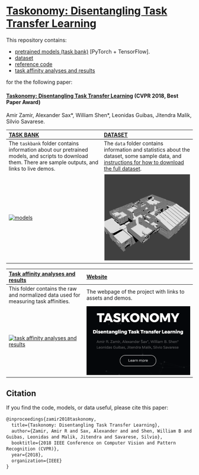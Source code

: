 # [Taskonomy: Disentangling Task Transfer Learning](https://taskonomy.vision/)

This repository contains:
- [pretrained models (task bank)](https://github.com/StanfordVL/taskonomy/tree/master/taskbank) [PyTorch + TensorFlow].
- [dataset](https://github.com/StanfordVL/taskonomy/tree/master/data)
- [reference code](https://github.com/StanfordVL/taskonomy/tree/master/code)
- [task affinity analyses and results](https://github.com/StanfordVL/taskonomy/tree/master/results)

for the the following paper:

#### [Taskonomy: Disentangling Task Transfer Learning](https://taskonomy.vision/) (CVPR 2018, Best Paper Award)
Amir Zamir, Alexander Sax*, William Shen*, Leonidas Guibas, Jitendra Malik, Silvio Savarese. 



| [TASK BANK](https://github.com/StanfordVL/taskonomy/tree/master/taskbank) | [DATASET](https://github.com/StanfordVL/taskonomy/tree/master/data) |
|:-----|:-----|
| The `taskbank` folder contains information about our pretrained models, and scripts to download them. There are sample outputs, and links to live demos. | The `data` folder contains information and statistics about the dataset, some sample data, and [instructions for how to download the full dataset](https://docs.omnidata.vision/starter_dataset_download.html#Examples). |
| [![models](taskbank/assets/web_assets/taskbank_tile_GIF_crop.gif)](https://github.com/StanfordVL/taskonomy/tree/master/taskbank) | [![cauthron](data/assets/cauthron_small.png)](https://github.com/StanfordVL/taskonomy/tree/master/data) |

| [Task affinity analyses and results](https://github.com/StanfordVL/taskonomy/tree/master/results)| [Website](http://taskonomy.vision/) |
|:----|:----|
| This folder contains the raw and normalized data used for measuring task affinities. | The webpage of the project with links to assets and demos. |
|[![task affinity analyses and results](data/assets/affinity.jpg)](https://github.com/StanfordVL/taskonomy/tree/master/results) | [![Website front page](data/assets/web_frontpage_small.png)](http://taskonomy.vision/)|


 
 


## Citation
If you find the code, models, or data useful, please cite this paper:
```
@inproceedings{zamir2018taskonomy,
  title={Taskonomy: Disentangling Task Transfer Learning},
  author={Zamir, Amir R and Sax, Alexander and and Shen, William B and Guibas, Leonidas and Malik, Jitendra and Savarese, Silvio},
  booktitle={2018 IEEE Conference on Computer Vision and Pattern Recognition (CVPR)},
  year={2018},
  organization={IEEE}
}
```
<!--- #### See more info about TASK BANK here: https://taskonomy.vision/#models
#### Try the live demo here: https://taskonomy.vision/tasks
## More of code, models, and dataset of Taskonomy coming soon. 
(repository under construction) --->
